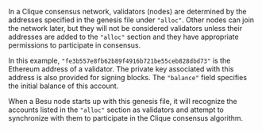 







In a Clique consensus network, validators (nodes) are determined by the addresses specified in the genesis file under `"alloc"`. Other nodes can join the network later, but they will not be considered validators unless their addresses are added to the `"alloc"` section and they have appropriate permissions to participate in consensus.



In this example, `"fe3b557e8fb62b89f4916b721be55ceb828dbd73"` is the Ethereum address of a validator. The private key associated with this address is also provided for signing blocks. The `"balance"` field specifies the initial balance of this account.

When a Besu node starts up with this genesis file, it will recognize the accounts listed in the `"alloc"` section as validators and attempt to synchronize with them to participate in the Clique consensus algorithm.





